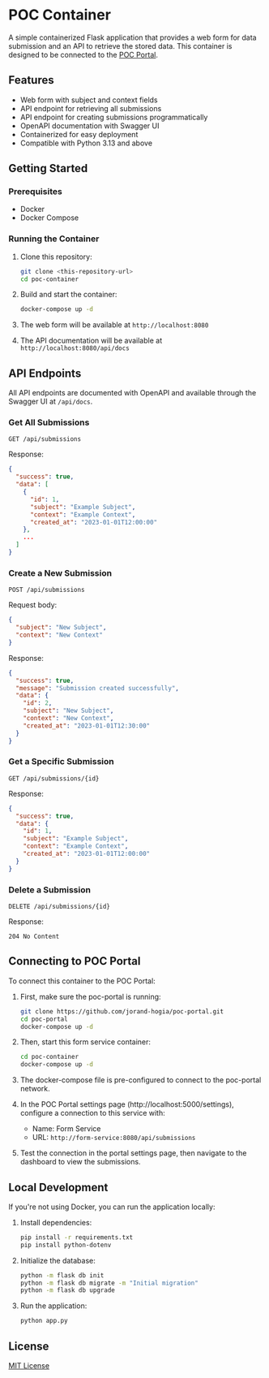 # POC Container

A simple containerized Flask application that provides a web form for data submission and an API to retrieve the stored data. This container is designed to be connected to the [POC Portal](https://github.com/jorand-hogia/poc-portal).

## Features

- Web form with subject and context fields
- API endpoint for retrieving all submissions
- API endpoint for creating submissions programmatically
- OpenAPI documentation with Swagger UI
- Containerized for easy deployment
- Compatible with Python 3.13 and above

## Getting Started

### Prerequisites

- Docker
- Docker Compose

### Running the Container

1. Clone this repository:
   ```bash
   git clone <this-repository-url>
   cd poc-container
   ```

2. Build and start the container:
   ```bash
   docker-compose up -d
   ```

3. The web form will be available at `http://localhost:8080`
4. The API documentation will be available at `http://localhost:8080/api/docs`

## API Endpoints

All API endpoints are documented with OpenAPI and available through the Swagger UI at `/api/docs`.

### Get All Submissions

```
GET /api/submissions
```

Response:
```json
{
  "success": true,
  "data": [
    {
      "id": 1,
      "subject": "Example Subject",
      "context": "Example Context",
      "created_at": "2023-01-01T12:00:00"
    },
    ...
  ]
}
```

### Create a New Submission

```
POST /api/submissions
```

Request body:
```json
{
  "subject": "New Subject",
  "context": "New Context"
}
```

Response:
```json
{
  "success": true,
  "message": "Submission created successfully",
  "data": {
    "id": 2,
    "subject": "New Subject",
    "context": "New Context",
    "created_at": "2023-01-01T12:30:00"
  }
}
```

### Get a Specific Submission

```
GET /api/submissions/{id}
```

Response:
```json
{
  "success": true,
  "data": {
    "id": 1,
    "subject": "Example Subject",
    "context": "Example Context",
    "created_at": "2023-01-01T12:00:00"
  }
}
```

### Delete a Submission

```
DELETE /api/submissions/{id}
```

Response:
```
204 No Content
```

## Connecting to POC Portal

To connect this container to the POC Portal:

1. First, make sure the poc-portal is running:
   ```bash
   git clone https://github.com/jorand-hogia/poc-portal.git
   cd poc-portal
   docker-compose up -d
   ```

2. Then, start this form service container:
   ```bash
   cd poc-container
   docker-compose up -d
   ```

3. The docker-compose file is pre-configured to connect to the poc-portal network.

4. In the POC Portal settings page (http://localhost:5000/settings), configure a connection to this service with:
   - Name: Form Service
   - URL: `http://form-service:8080/api/submissions`

5. Test the connection in the portal settings page, then navigate to the dashboard to view the submissions.

## Local Development

If you're not using Docker, you can run the application locally:

1. Install dependencies:
   ```bash
   pip install -r requirements.txt
   pip install python-dotenv
   ```

2. Initialize the database:
   ```bash
   python -m flask db init
   python -m flask db migrate -m "Initial migration" 
   python -m flask db upgrade
   ```

3. Run the application:
   ```bash
   python app.py
   ```

## License

[MIT License](LICENSE) 